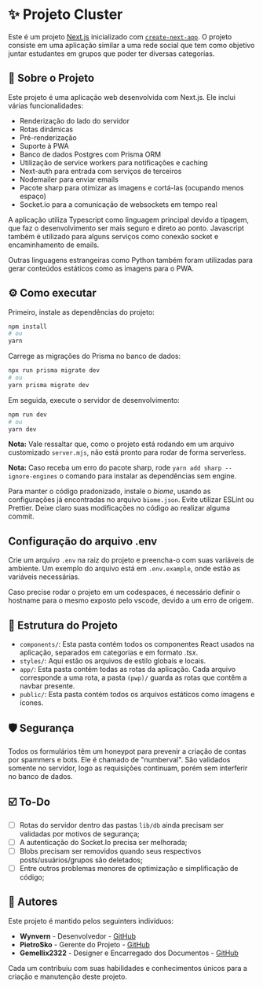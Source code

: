 # ✨ Projeto Cluster

Este é um projeto [Next.js](https://nextjs.org/) inicializado com [`create-next-app`](https://github.com/vercel/next.js/tree/canary/packages/create-next-app). O projeto consiste em uma aplicação similar a uma rede social que tem como objetivo juntar estudantes em grupos que poder ter diversas categorias.

## 📝 Sobre o Projeto

Este projeto é uma aplicação web desenvolvida com Next.js. Ele inclui várias funcionalidades:

-   Renderização do lado do servidor
-   Rotas dinâmicas
-   Pré-renderização
-   Suporte à PWA
-   Banco de dados Postgres com Prisma ORM
-   Utilização de service workers para notificações e caching
-   Next-auth para entrada com serviços de terceiros
-   Nodemailer para enviar emails
-   Pacote sharp para otimizar as imagens e cortá-las (ocupando menos espaço)
-   Socket.io para a comunicação de websockets em tempo real

A aplicação utiliza Typescript como linguagem principal devido a tipagem, que faz o desenvolvimento ser mais seguro e direto ao ponto. Javascript também é utilizado para alguns serviços como conexão socket e encaminhamento de emails.

Outras linguagens estrangeiras como Python também foram utilizadas para gerar conteúdos estáticos como as imagens para o PWA.

## ⚙️ Como executar

Primeiro, instale as dependências do projeto:

```bash
npm install
# ou
yarn
```

Carrege as migrações do Prisma no banco de dados:

```bash
npx run prisma migrate dev
# ou
yarn prisma migrate dev
```

Em seguida, execute o servidor de desenvolvimento:

```bash
npm run dev
# ou
yarn dev
```

**Nota:** Vale ressaltar que, como o projeto está rodando em um arquivo customizado `server.mjs`, não está pronto para rodar de forma serverless.

**Nota:** Caso receba um erro do pacote sharp, rode `yarn add sharp --ignore-engines` o comando para instalar as dependências sem engine.

Para manter o código pradonizado, instale o _biome_, usando as configurações já encontradas no arquivo `biome.json`. Evite utilizar ESLint ou Prettier. Deixe claro suas modificações no código ao realizar alguma commit.

## Configuração do arquivo .env

Crie um arquivo `.env` na raiz do projeto e preencha-o com suas variáveis de ambiente. Um exemplo do arquivo está em `.env.example`, onde estão as variáveis necessárias.

Caso precise rodar o projeto em um codespaces, é necessário definir o hostname para o mesmo exposto pelo vscode, devido a um erro de origem.

## 📁 Estrutura do Projeto

-   `components/`: Esta pasta contém todos os componentes React usados na aplicação, separados em categorias e em formato _.tsx_.
-   `styles/`: Aqui estão os arquivos de estilo globais e locais.
-   `app/`: Esta pasta contém todas as rotas da aplicação. Cada arquivo corresponde a uma rota, a pasta `(pwp)/` guarda as rotas que contêm a navbar presente.
-   `public/`: Esta pasta contém todos os arquivos estáticos como imagens e ícones.

## 🛡️ Segurança

Todos os formulários têm um honeypot para prevenir a criação de contas por spammers e bots. Ele é chamado de "numberval". São validados somente no servidor, logo as requisições continuam, porém sem interferir no banco de dados.

## ☑️ To-Do

-   [ ] Rotas do servidor dentro das pastas `lib/db` ainda precisam ser validadas por motivos de segurança;
-   [ ] A autenticação do Socket.Io precisa ser melhorada;
-   [ ] Blobs precisam ser removidos quando seus respectivos posts/usuários/grupos são deletados;
-   [ ] Entre outros problemas menores de optimização e simplificação de código;

## 👥 Autores

Este projeto é mantido pelos seguinters indivíduos:

-   **Wynvern** - Desenvolvedor - [GitHub](https://github.com/wynvern)
-   **PietroSko** - Gerente do Projeto - [GitHub](https://github.com/pietrosko)
-   **Gemellix2322** - Designer e Encarregado dos Documentos - [GitHub](https://github.com/gemellix2322)

Cada um contribuiu com suas habilidades e conhecimentos únicos para a criação e manutenção deste projeto.
